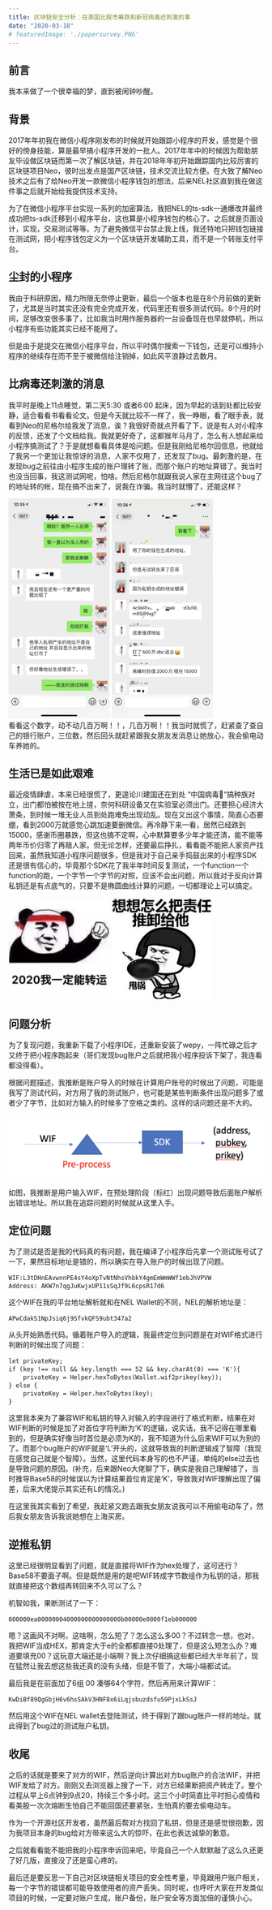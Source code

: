 ```yaml
---
title: 区块链安全分析：在美国比股市暴跌和新冠病毒还刺激的事
date: "2020-03-18"
# featuredImage: './papersurvey.PNG'
---
```


## 前言

我本来做了一个很幸福的梦，直到被闹钟吵醒。

## 背景

2017年年初我在微信小程序刚发布的时候就开始跟踪小程序的开发，感觉是个很好的傍身技能，算是最早搞小程序开发的一批人。2017年年中的时候因为帮助朋友毕设做区块链而第一次了解区块链，并在2018年年初开始跟踪国内比较厉害的区块链项目Neo，彼时出发点是国产区块链，技术交流比较方便。在大致了解Neo技术之后有了给Neo开发一款微信小程序钱包的想法，后来NEL社区直到我在做这件事之后就开始给我提供技术支持。

为了在微信小程序平台实现一系列的加密算法，我把NEL的ts-sdk一通爆改并最终成功把ts-sdk迁移到小程序平台，这也算是小程序钱包的核心了。之后就是页面设计，实现，交易测试等等。为了避免微信平台禁止我上线，我还特地只把钱包链接在测试网，把小程序钱包定义为一个区块链开发辅助工具，而不是一个转账支付平台。


## 尘封的小程序

我由于科研原因，精力所限无奈停止更新，最后一个版本也是在8个月前做的更新了，尤其是当时其实还没有完全完成开发，代码里还有很多测试代码。8个月的时间，足够改变很多事了，比如我当时用作服务器的一台设备现在也早就停机，所以小程序有些功能其实已经不能用了。

但是由于是提交在微信小程序平台，所以平时偶尔搜索一下钱包，还是可以维持小程序的继续存在而不至于被微信给注销掉，如此风平浪静过去数月。

## 比病毒还刺激的消息

我平时是晚上11点睡觉，第二天5:30 或者6:00 起床，因为早起的话到处都比较安静，适合看看书看看论文。但是今天就比较不一样了，我一睁眼，看了眼手表，就看到Neo的尼格尔给我发了消息，诶？我很好奇就点开看了下，说是有人对小程序的反馈，还发了个文档给我。我就更好奇了，这都猴年马月了，怎么有人想起来给小程序搞测试了？于是就想看看具体是哈问题。但是我刚给尼格尔回信息，他就给了我另一个更加让我惊讶的消息，人家不仅用了，还发现了bug。最刺激的是，在发现bug之前往由小程序生成的账户理转了账，而那个账户的地址算错了。我当时也没当回事，我这测试网呢，怕啥。然后尼格尔就跟我说人家在主网往这个bug了的地址转的帐，现在搞不出来了，说我在诈骗。我当时就懵了，还能这样？
<div>
<img src="./IMG_0275.jpg" width="200" alt="首页"/>
<img src="./IMG_0276.jpg" width="200" alt="首页"/>
</div>
看看这个数字，动不动几百万啊！！，几百万啊！！我当时就慌了，赶紧查了查自己的银行账户，三位数，然后回头就赶紧跟我女朋友发消息让她放心，我会偷电动车养她的。

## 生活已是如此艰难

最近疫情肆虐，本来已经很慌了，更遑论川建国还在到处 “中国病毒🦠“搞种族对立，出门都怕被按在地上搓，奈何科研设备又在实验室必须出门。还要担心经济大萧条，到时候一堆无业人员到处跑难免出现动乱。现在又出这个事情，简直心态要绷，看到2000万就感觉心跳加速要删微信。再冷静下来一看，居然已经跌到15000，感谢币圈暴跌，但这也搞不定啊，心中默算要多少年才能还清，能不能等两年币价归零了再赔人家。但无论怎样，还要最后挣扎，看看能不能把人家资产找回来，虽然我知道小程序问题很多，但是我对于自己亲手捣鼓出来的小程序SDK还是很有信心的，毕竟那个SDK花了我半年时间反复测试，一个function一个function的跑，一个字节一个字节的对照，应该不会出问题，所以我对于反向计算私钥还是有点底气的，只要不是椭圆曲线计算的问题，一切都理论上可以搞定。

<div>
<img src="./endlesswork.jpg" width="200" alt="首页"/>
<img src="./endlesswork2.jpeg" width="200" alt="首页"/>
</div>

## 问题分析

为了复现问题，我重新下载了小程序IDE，还重新安装了wepy，一阵忙碌之后才又终于把小程序跑起来（哥们发现bug账户之后就把我小程序投诉下架了，我连看都没得看）。

根据问题描述，我推断是账户导入的时候在计算用户账号的时候出了问题，可能是我写了测试代码，对方用了我的测试账户，也可能是某些判断条件出现问题多了或者少了字节，比如对方输入的时候多了空格之类的。这样的话问题还是不大的。

![](./problem.png)

如图，我推断是用户输入WIF，在预处理阶段（标红）出现问题导致后面账户解析出错误地址。所以我在追踪问题的时候就从这里入手。

## 定位问题

为了测试是否是我的代码真的有问题，我在编译了小程序后先拿一个测试账号试了一下，果然目标地址是错的，所以确实在导入账户的时候出现了问题。

```
WIF:L3tDHnEAvwnnPE4sY4oXpTvNtNhsVhbkY4gmEmWmWWf1ebJhVPVW
Address: AKW7n7qgJuKwjxUP11sSqJf9L6cpsR17d6
```
这个WIF在我的平台地址解析就和在NEL Wallet的不同，NEL的解析地址是：
```
APwCdakS1NpJsiq6j9SfvkQFS9ubt347a2
```

从头开始熟悉代码。循着账户导入的逻辑，我最终定位到问题是在对WIF格式进行判断的时候出现了问题：

```
let privateKey;
if (key !== null && key.length === 52 && key.charAt(0) === 'K'){
    privateKey = Helper.hexToBytes(Wallet.wif2prikey(key));
} else {
    privateKey = Helper.hexToBytes(key);
}
```

这里我本来为了兼容WIF和私钥的导入对输入的字段进行了格式判断，结果在对WIF判断的时候是加了对首位字符判断为‘K’的逻辑，说实话，我不记得在哪里看到的，但是确实好像当时首位是必须为K的，我不知道为什么后来WIF可以为别的了。而那个bug账户的WIF就是‘L’开头的，这就导致我的判断逻辑成了智障（我现在感觉自己就是个智障）。当然，这里代码本身写的也不严谨，单纯的else过去也是导致问题的原因。(补充，后来跟Neo大佬聊了下，确实是我自己理解错了，当时推导Base58的时候误以为计算结果首位肯定是‘K’，导致我对WIF理解出现了偏差，后来大佬提示其实还有L的情况。)

在这里我其实看到了希望，我赶紧又跑去跟我女朋友说我可以不用偷电动车了，然后我女朋友告诉我说她想在上海买房。

## 逆推私钥

这里已经很明显看到了问题，就是直接将WIF作为hex处理了，这可还行？Base58不要面子啊。但是既然是用的是吧WIF转成字节数组作为私钥的话，那我就直接把这个数组再转回来不久可以了么？

机智如我，果断测试了一下：
```
000000ea00000004000000000000000b00000e0000f1eb000000
```
嗯？这画风不对啊，这啥啊，怎么短了？怎么这么多00？不过转念一想，也对，我把WIF当成HEX，那肯定大于e的全都都直接0处理了，但是这么短怎么办？难道要填充00？这玩意大端还是小端啊？我上次仔细搞这些都已经大半年前了，现在猛然让我去想这些我还真的没有头绪，但是不管了，大端小端都试试。

最后我是在前面加了6组 00 凑够64个字符，然后再用来计算WIF：
```
KwDiBf89QgGbjH6v6hsSAkV3HNF8x6iLqjsbuzdsfu59PjxLkSsJ
```
然后用这个WIF在NEL wallet去登陆测试，终于得到了跟bug账户一样的地址。就此得到了bug过的测试账户私钥。

## 收尾

之后的话就是要来了对方的WIF，然后逆向计算出对方bug账户的合法WIF，并把WIF发给了对方。刚刚又去浏览器上搜了一下，对方已经果断把资产转走了。整个过程从早上6点钟到9点20，持续三个多小时。这三个小时简直比平时担心疫情和看美股一次次熔断生怕自己不能回国还要紧张，生怕真的要去偷电动车。

作为一个开源社区开发者，虽然最后帮对方找回了私钥，但是还是感觉很抱歉，因为我项目本身的bug给对方带来这么大的惊吓，在此也表达诚挚的歉意。

之后就看看能不能把我的小程序申诉回来吧，毕竟自己一个人默默敲了这么久还更了好几版，直接没了还是蛮心疼的。

最后还是要反思一下自己对区块链相关项目的安全性考量，毕竟跟用户账户相关，每一个字节的错误都可能导致使用者的资产丢失。同时呢，也呼吁大家在开发类似项目的时候，一定要对账户生成，账户备份，账户安全等方面加倍的谨慎小心。